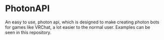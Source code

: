 # PhotonAPI
 An easy to use, photon api, which is designed to make creating photon bots for games like VRChat, a lot easier to the normal user. Examples can be seen in this repository.
